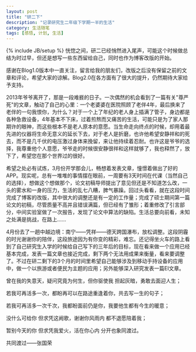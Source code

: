 ```yaml
---
layout: post
title: "研二下"
description: "记录研究生二年级下学期一半的生活"
category: 生活随笔
tags: [感悟, 计划, 生活]
---
```

{% include JB/setup %}
恍惚之间，研二已经悄然进入尾声，可能这个时候做总结为时过早，但还是想写一些东西留给自己，同时也作为博客改版的开始。

感谢在Blog1.0版本中一直关注，留言给我的朋友们，改版之后没有保留之前的文章和评论，希望大家的谅解。Blog2.0在各方面有了很大的提升，仍然期待大家给予支持。

2013年爷爷离开了，那是一段难捱的日子。一次偶然的机会看到了一篇有关"尊严死"的文章，触动了自己的心里：一个老婆婆在医院照顾了老伴4年，最后换来了老伴的一句我恨你，为什么？对于一个上了年纪的老人身上插满了管子，身边都是各种急救设备，4年基本不下床，过着煎熬而又痛苦的生活，可能只是为了家人那期许的眼神，而这些根本不是老人原本的意愿。当生命走向终点的时候，却用着最先进的仪器将生命无意义的延长下去，对于老人是折磨，也许他希望安静祥和的死去，而不是几千伏的电压激过身体来挽留，来让他持续着忍耐。也许这是爷爷的选择，我尊重他个人意愿，爷爷走的时候很安静很祥和这样就够了，我也释然了，放下了，希望您在那个世界过的很好。

希望之处必有试炼，3月份开学那会儿，畅想着发表文章，憧憬着做出了好的APP。现实呢，总有一堆堆的事情摆在眼前，一周要有3天时间在代课（当然自己的选择），想做这个想做那个，论文初稿导师提出了意见但还是不知道怎么改，一头的雾水和一身的压力，生活的乱七八糟，脾气暴躁。回过头看看，就在这段时间完成了博客的改版，其中很大的调整还是有一定的工作量；完成了硕士期间第一篇论文的初稿，尽管质量不高并且错误满篇，但已经有了雏形；着重修改了引言部分，中间实验室做了一次报告，发现了论文中算法的缺陷。生活总要向前看，未知之处满是挑战，在路上......

4月份去了一趟中越边境：南宁——凭祥——德天跨国瀑布，放松调整。这段阴霾的时光谢谢你的陪伴，这段旅途因为有你变的精彩，难忘。还记得坐火车的路上看到了自己研究生入学的时候给自己写下的三年后的目标，现在看来做一个应用已经基本完成，发表一篇文章也接近完成，剩下两个无法用成果来衡量，看来要调整了。不过在研二剩下的3个月的时间里希望自己能够涉及到移动手持设备的应用中，做一个以旅游或者便民为主题的应用；另外能够深入研究发表一篇EI文章。

曾在我的失意天，疑问究竟为何生，但你驱使我 担起灰暗，勇敢去面迎人生；

若我可再活多一次，都盼再可以在路途重逢着你，共去写一生的句子；

若我可再活多一次千次，我都盼面前仍是你，我要他生都有今生的暖意；

没什么可给你 但求凭这阙歌，谢谢你风雨内 都不退愿陪着我；

暂别今天的你 但求凭我爱火，活在你心内 分开也象同渡过。

共同渡过——张国荣